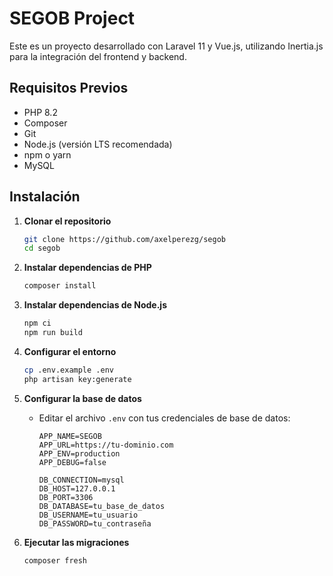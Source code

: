 # SEGOB Project

Este es un proyecto desarrollado con Laravel 11 y Vue.js, utilizando Inertia.js para la integración del frontend y backend.

## Requisitos Previos

- PHP 8.2
- Composer
- Git
- Node.js (versión LTS recomendada)
- npm o yarn
- MySQL

## Instalación

1. **Clonar el repositorio**
   ```bash
   git clone https://github.com/axelperezg/segob
   cd segob
   ```

2. **Instalar dependencias de PHP**
   ```bash
   composer install
   ```

3. **Instalar dependencias de Node.js**
   ```bash
   npm ci
   npm run build
   ```

4. **Configurar el entorno**
   ```bash
   cp .env.example .env
   php artisan key:generate
   ```

5. **Configurar la base de datos**
   - Editar el archivo `.env` con tus credenciales de base de datos:
     ```
     APP_NAME=SEGOB
     APP_URL=https://tu-dominio.com
     APP_ENV=production
     APP_DEBUG=false

     DB_CONNECTION=mysql
     DB_HOST=127.0.0.1
     DB_PORT=3306
     DB_DATABASE=tu_base_de_datos
     DB_USERNAME=tu_usuario
     DB_PASSWORD=tu_contraseña
     ```

6. **Ejecutar las migraciones**
   ```bash
   composer fresh
   ```